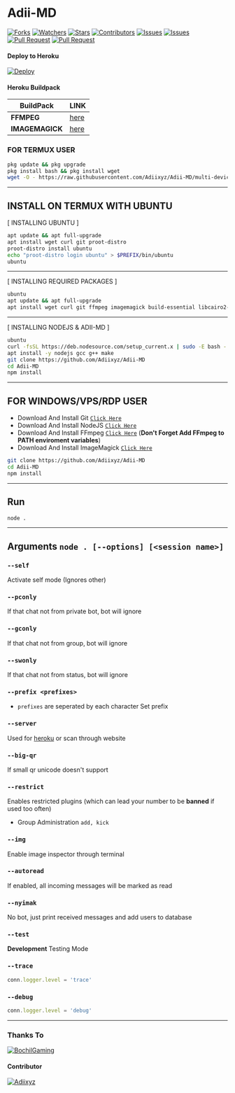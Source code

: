 # Adii-MD

<a href="https://github.com/Adiixyz/Adii-MD/network/members"><img title="Forks" src="https://img.shields.io/github/forks/Adiixyz/Adii-MD?label=Forks&color=blue&style=flat-square"></a>
<a href="https://github.com/Adiixyz/Adii-MD/watchers"><img title="Watchers" src="https://img.shields.io/github/watchers/Adiixyz/Adii-MD?label=Watchers&color=green&style=flat-square"></a>
<a href="https://github.com/Adiixyz/Adii-MD/stargazers"><img title="Stars" src="https://img.shields.io/github/stars/Adiixyz/Adii-MD?label=Stars&color=yellow&style=flat-square"></a>
<a href="https://github.com/Adiixyz/Adii-MD/graphs/contributors"><img title="Contributors" src="https://img.shields.io/github/contributors/Adiixyz/Adii-MD?label=Contributors&color=blue&style=flat-square"></a>
<a href="https://github.com/Adiixyz/Adii-MD/issues"><img title="Issues" src="https://img.shields.io/github/issues/Adiixyz/Adii-MD?label=Issues&color=success&style=flat-square"></a>
<a href="https://github.com/Adiixyz/Adii-MD/issues?q=is%3Aissue+is%3Aclosed"><img title="Issues" src="https://img.shields.io/github/issues-closed/Adiixyz/Adii-MD?label=Issues&color=red&style=flat-square"></a>
<a href="https://github.com/Adiixyz/Adii-MD/pulls"><img title="Pull Request" src="https://img.shields.io/github/issues-pr/Adiixyz/Adii-MD?label=PullRequest&color=success&style=flat-square"></a>
<a href="https://github.com/Adiixyz/Adii-MD/pulls?q=is%3Apr+is%3Aclosed"><img title="Pull Request" src="https://img.shields.io/github/issues-pr-closed/Adiixyz/Adii-MD?label=PullRequest&color=red&style=flat-square"></a>

#### Deploy to Heroku
[![Deploy](https://www.herokucdn.com/deploy/button.svg)](https://heroku.com/deploy?template=https://github.com/BochilGaming/games-wabot)

#### Heroku Buildpack
| BuildPack | LINK |
|--------|--------|
| **FFMPEG** |[here](https://github.com/jonathanong/heroku-buildpack-ffmpeg-latest) |
| **IMAGEMAGICK** | [here](https://github.com/DuckyTeam/heroku-buildpack-imagemagick) |

### FOR TERMUX USER
```bash
pkg update && pkg upgrade
pkg install bash && pkg install wget
wget -O - https://raw.githubusercontent.com/Adiixyz/Adii-MD/multi-device/install2.sh | bash
```

---------

## INSTALL ON TERMUX WITH UBUNTU

[ INSTALLING UBUNTU ]

```bash
apt update && apt full-upgrade
apt install wget curl git proot-distro
proot-distro install ubuntu
echo "proot-distro login ubuntu" > $PREFIX/bin/ubuntu
ubuntu
```
---------

[ INSTALLING REQUIRED PACKAGES ]

```bash
ubuntu
apt update && apt full-upgrade
apt install wget curl git ffmpeg imagemagick build-essential libcairo2-dev libpango1.0-dev libjpeg-dev libgif-dev librsvg2-dev dbus-x11 ffmpeg2theora ffmpegfs ffmpegthumbnailer ffmpegthumbnailer-dbg ffmpegthumbs libavcodec-dev libavcodec-extra libavcodec-extra58 libavdevice-dev libavdevice58 libavfilter-dev libavfilter-extra libavfilter-extra7 libavformat-dev libavformat58 libavifile-0.7-bin libavifile-0.7-common libavifile-0.7c2 libavresample-dev libavresample4 libavutil-dev libavutil56 libpostproc-dev libpostproc55 graphicsmagick graphicsmagick-dbg graphicsmagick-imagemagick-compat graphicsmagick-libmagick-dev-compat groff imagemagick-6.q16hdri imagemagick-common libchart-gnuplot-perl libgraphics-magick-perl libgraphicsmagick++-q16-12 libgraphicsmagick++1-dev
```

---------

[ INSTALLING NODEJS & ADII-MD ]

```bash
ubuntu
curl -fsSL https://deb.nodesource.com/setup_current.x | sudo -E bash -
apt install -y nodejs gcc g++ make
git clone https://github.com/Adiixyz/Adii-MD
cd Adii-MD
npm install
```

---------

## FOR WINDOWS/VPS/RDP USER

* Download And Install Git [`Click Here`](https://git-scm.com/downloads)
* Download And Install NodeJS [`Click Here`](https://nodejs.org/en/download)
* Download And Install FFmpeg [`Click Here`](https://ffmpeg.org/download.html) (**Don't Forget Add FFmpeg to PATH enviroment variables**)
* Download And Install ImageMagick [`Click Here`](https://imagemagick.org/script/download.php)

```bash
git clone https://github.com/Adiixyz/Adii-MD
cd Adii-MD
npm install
```

---------

## Run

```bash
node .
```

---------

## Arguments `node . [--options] [<session name>]`

### `--self`

Activate self mode (Ignores other)

### `--pconly`

If that chat not from private bot, bot will ignore

### `--gconly`

If that chat not from group, bot will ignore

### `--swonly`

If that chat not from status, bot will ignore

### `--prefix <prefixes>`

* `prefixes` are seperated by each character
Set prefix

### `--server`

Used for [heroku](https://heroku.com/) or scan through website

### `--big-qr`

If small qr unicode doesn't support

### `--restrict`

Enables restricted plugins (which can lead your number to be **banned** if used too often)

* Group Administration `add, kick`

### `--img`

Enable image inspector through terminal

### `--autoread`

If enabled, all incoming messages will be marked as read

### `--nyimak`

No bot, just print received messages and add users to database

### `--test`

**Development** Testing Mode

### `--trace`

```js
conn.logger.level = 'trace'
```

### `--debug`

```js
conn.logger.level = 'debug'
```

---------


### Thanks To 
[![BochilGaming](https://github.com/BochilGaming.png?size=100)](https://github.com/BochilGaming)

#### Contributor
[![Adiixyz](https://github.com/Adiixyz.png?size=100)](https://github.com/Adiixyz)
